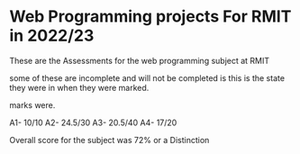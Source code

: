 # Web Programming projects For RMIT in 2022/23

These are the Assessments for the web programming subject at RMIT

some of these are incomplete and will not be completed is this is the state they were in 
when they were marked.

marks were.

A1- 10/10
A2- 24.5/30
A3- 20.5/40
A4- 17/20

Overall score for the subject was 72%  or a Distinction
